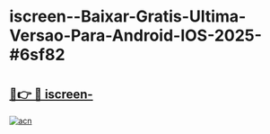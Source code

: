 # iscreen--Baixar-Gratis-Ultima-Versao-Para-Android-IOS-2025-#6sf82

# <h2><a href="https://ainizakaria.my?title=iscreen-&ref=24M">🔗👉 🔴 iscreen-</a></h2>

[![acn](https://github.com/user-attachments/assets/0f9c940e-d8b0-45ae-aac7-cd30a18b3e1c)](https://ainizakaria.my?title=iscreen-&ref=24M)

